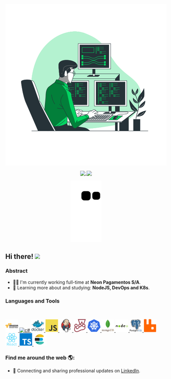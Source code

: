 <p align="center">
  <span>
    <img align="center" width="510" src="banners/programming-banner.svg" />
  </a>
</p>

<p align="center">
  <a href="https://github.com/anuraghazra/github-readme-stats">
    <img
      align="center"
      src="https://github-readme-stats.vercel.app/api/top-langs/?username=HugoLovisaro&layout=compact&theme=vue-dark&title_color=03D361&bg_color=21262d"
    />
  </a>
  <a href="https://github.com/anuraghazra/github-readme-stats">
    <img
      align="center"
      height="165"
      src="https://github-readme-stats.vercel.app/api?username=HugoLovisaro&count_private=true&show_icons=true&custom_title=Github%20Status&hide=issues&theme=vue-dark&title_color=03D361&bg_color=21262d"
    />
  </a>
</p>

<div align="center">

![](https://raw.githubusercontent.com/HugoLovisaro/HugoLovisaro/output/github-contribution-grid-snake.svg)

</div>

## Hi there! <img src="https://raw.githubusercontent.com/iampavangandhi/iampavangandhi/master/gifs/Hi.gif" width="30px"></h2>

### Abstract

- 👨‍💻 I'm currently working full-time at **Neon Pagamentos S/A**.
- 🌱 Learning more about and studying: **NodeJS, DevOps and K8s**.

### Languages and Tools

<br/>

<p align="left">
  <a href="https://aws.amazon.com" target="_blank">
    <img
      src="icons/amazonwebservices-original-wordmark.svg"
      alt="aws"
      width="40"
      height="40"
    />
  </a>
  <a href="https://www.microsoft.com/" target="_blank">
    <img
      src="logo_c_sharp.svg"
      alt="c#"
      width="40"
      height="40"
    />
  </a>
  <a href="https://www.docker.com/" target="_blank">
    <img
      src="icons/docker-original-wordmark.svg"
      alt="docker"
      width="40"
      height="40"
    />
  </a>
  <a
    href="https://developer.mozilla.org/en-US/docs/Web/JavaScript"
    target="_blank"
  >
    <img
      src="icons/javascript-original.svg"
      alt="javascript"
      width="40"
      height="40"
    />
  </a>
  <a href="https://www.jenkins.io" target="_blank">
    <img
      src="icons/jenkins-original.svg"
      alt="jenkins"
      width="40"
      height="40"
    />
  </a>
  <a href="https://jestjs.io" target="_blank">
    <img
      src="icons/jest-original.svg"
      alt="jest"
      width="40"
      height="40"
    />
  </a>
  <a href="https://kubernetes.io" target="_blank">
    <img
      src="icons/kubernetes-original.svg"
      alt="kubernetes"
      width="40"
      height="40"
    />
  </a>
  <a href="https://www.mongodb.com/" target="_blank">
    <img
      src="icons/mongodb-original-wordmark.svg"
      alt="mongodb"
      width="40"
      height="40"
    />
  </a>
  <a href="https://nodejs.org" target="_blank">
    <img
      src="icons/nodejs-original-wordmark.svg"
      alt="nodejs"
      width="40"
      height="40"
    />
  </a>
  <a href="https://www.postgresql.org" target="_blank">
    <img
      src="icons/postgresql-original-wordmark.svg"
      alt="postgresql"
      width="40"
      height="40"
    />
  </a>
  <a href="https://www.rabbitmq.com" target="_blank">
    <img
      src="icons/rabbitmq-original.svg"
      alt="rabbitMQ"
      width="40"
      height="40"
    />
  </a>
  <a href="https://reactjs.org/" target="_blank">
    <img
      src="icons/react-original-wordmark.svg"
      alt="react"
      width="40"
      height="40"
    />
  </a>
  <a href="https://www.typescriptlang.org/" target="_blank">
    <img
      src="icons/typescript-original.svg"
      alt="typescript"
      width="40"
      height="40"
    />
  </a>
  <a href="https://www.elastic.co/pt/what-is/elasticsearch" target="_blank">
    <img
      src="icons/elasticsearch-original.svg"
      alt="elasticsearch"
      width="40"
      height="40"
    />
  </a>
</p>

### Find me around the web 🌎:

- 💼 Connecting and sharing professional updates on <a href="https://www.linkedin.com/in/hugo-luis-oliveira-lovisaro/">LinkedIn</a>.


